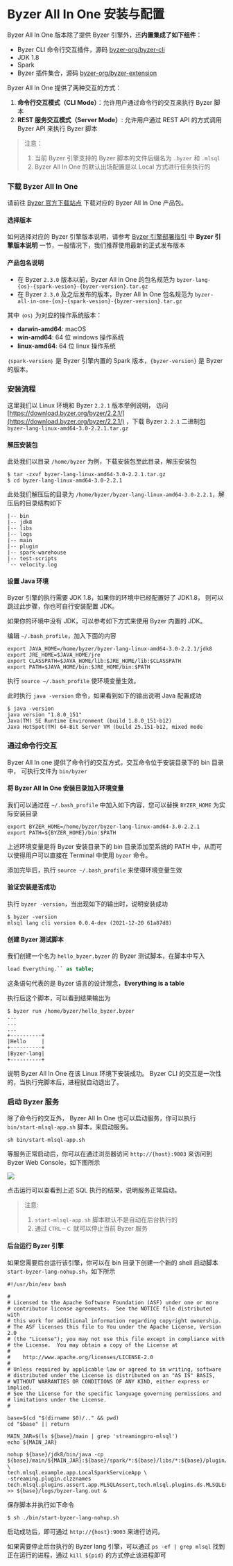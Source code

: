 # Byzer All In One 安装与配置

Byzer All In One 版本除了提供 Byzer 引擎外，还**内置集成了如下组件**：
- Byzer CLI 命令行交互插件，源码 [byzer-org/byzer-cli](https://github.com/byzer-org/byzer-cli)
- JDK 1.8
- Spark 
- Byzer 插件集合，源码 [byzer-org/byzer-extension](https://github.com/byzer-org/byzer-cli) 


Byzer All In One 提供了两种交互的方式：
1. **命令行交互模式（CLI Mode）**：允许用户通过命令行的交互来执行 Byzer 脚本
2. **REST 服务交互模式（Server Mode）**: 允许用户通过 REST API 的方式调用 Byzer API 来执行 Byzer 脚本

> 注意：
> 1. 当前 Byzer 引擎支持的 Byzer 脚本的文件后缀名为 `.byzer` 和 `.mlsql`
> 2. Byzer All In One 的默认出场配置是以 Local 方式进行任务执行的

### 下载 Byzer All In One

请前往 [Byzer 官方下载站点](https://download.byzer.org/byzer/) 下载对应的 Byzer All In One 产品包。

#### 选择版本
如何选择对应的 Byzer 引擎版本说明，请参考 [Byzer 引擎部署指引](/byzer-lang/zh-cn/installation/README.md) 中 **Byzer 引擎版本说明** 一节，一般情况下，我们推荐使用最新的正式发布版本

#### 产品包名说明

- 在 Byzer `2.3.0` 版本以前，Byzer All In One 的包名规范为 `byzer-lang-{os}-{spark-vesion}-{byzer-version}.tar.gz`
- 在 Byzer `2.3.0` 及之后发布的版本，Byzer All In One 包名规范为 `byzer-all-in-one-{os}-{spark-vesion}-{byzer-version}.tar.gz`

其中 `｛os｝` 为对应的操作系统版本：
- **darwin-amd64**: macOS
- **win-amd64**: 64 位 windows 操作系统
- **linux-amd64**: 64 位 linux 操作系统

`｛spark-version｝` 是 Byzer 引擎内置的 Spark 版本，`{byzer-version}` 是 Byzer 的版本。


### 安装流程

这里我们以 Linux 环境和 Byzer `2.2.1` 版本举例说明， 访问 [https://download.byzer.org/byzer/2.2.1/](https://download.byzer.org/byzer/2.2.1/) ，下载 Byzer `2.2.1` 二进制包 `byzer-lang-linux-amd64-3.0-2.2.1.tar.gz` 

#### 解压安装包

此处我们以目录 `/home/byzer` 为例，下载安装包至此目录，解压安装包

```shell
$ tar -zxvf byzer-lang-linux-amd64-3.0-2.2.1.tar.gz 
$ cd byzer-lang-linux-amd64-3.0-2.2.1
```
此处我们解压后的目录为 `/home/byzer/byzer-lang-linux-amd64-3.0-2.2.1`，解压后的目录结构如下

```
|-- bin
|-- jdk8
|-- libs
|-- logs
|-- main
|-- plugin
|-- spark-warehouse
|-- test-scripts
`-- velocity.log
```


#### 设置 Java 环境
Byzer 引擎的执行需要 JDK 1.8，如果你的环境中已经配置好了 JDK1.8， 则可以跳过此步骤，你也可自行安装配置 JDK。

如果你的环境中没有 JDK，可以参考如下方式来使用 Byzer 内置的 JDK。

编辑 `~/.bash_profile`，加入下面的内容

```shell
export JAVA_HOME=/home/byzer/byzer-lang-linux-amd64-3.0-2.2.1/jdk8
export JRE_HOME=$JAVA_HOME/jre
export CLASSPATH=$JAVA_HOME/lib:$JRE_HOME/lib:$CLASSPATH
export PATH=$JAVA_HOME/bin:$JRE_HOME/bin:$PATH
```
执行 `source ~/.bash_profile` 使环境变量生效。

此时执行 `java -version` 命令，如果看到如下的输出说明 Java 配置成功

```shell
$ java -version
java version "1.8.0_151"
Java(TM) SE Runtime Environment (build 1.8.0_151-b12)
Java HotSpot(TM) 64-Bit Server VM (build 25.151-b12, mixed mode
```

### 通过命令行交互

Byzer All In one 提供了命令行的交互方式，交互命令位于安装目录下的 bin 目录中， 可执行文件为 `bin/byzer`

#### 将 Byzer All In One 安装目录加入环境变量

我们可以通过在 `~/.bash_profile` 中加入如下内容，您可以替换 `BYZER_HOME` 为实际安装目录

```shell
export BYZER_HOME=/home/byzer/byzer-lang-linux-amd64-3.0-2.2.1
export PATH=${BYZER_HOME}/bin:$PATH
```

上述环境变量是将 Byzer 安装目录下的 bin 目录添加至系统的 PATH 中，从而可以使得用户可以直接在 Terminal 中使用 `byzer` 命令。

添加完毕后，执行 `source ~/.bash_profile` 来使得环境变量生效

#### 验证安装是否成功

执行 `byzer -version`，当出现如下的输出时，说明安装成功

```shell
$ byzer -version
mlsql lang cli version 0.0.4-dev (2021-12-20 61a87d8)
```

#### 创建 Byzer 测试脚本

我们创建一个名为 `hello_byzer.byzer` 的 Byzer 测试脚本，在脚本中写入

```sql
load Everything.`` as table;
```
这条语句代表的是 Byzer 语言的设计理念，**Everything is a table**

执行后这个脚本，可以看到结果输出为

```shell
$ byzer run /home/byzer/hello_byzer.byzer
...
...
...
+----------+
|Hello     |
+----------+
|Byzer-lang|
+----------+

```
说明 Byzer All In One 在该 Linux 环境下安装成功。 Byzer CLI 的交互是一次性的，当执行完脚本后，进程就自动退出了。

### 启动 Byzer 服务

除了命令行的交互外， Byzer All In One 也可以启动服务，你可以执行 `bin/start-mlsql-app.sh` 脚本，来启动服务。

```shell
sh bin/start-mlsql-app.sh
```

等服务正常启动后，你可以在通过浏览器访问 `http://{host}:9003` 来访问到 Byzer Web Console，如下图所示

![](images/console.png)

点击运行可以查看到上述 SQL 执行的结果，说明服务正常启动。

> 注意:
> 1. `start-mlsql-app.sh` 脚本默认不是自动在后台执行的
> 2. 通过 `CTRL－Ｃ` 就可以停止当前 Byzer 服务

#### 后台运行 Byzer 引擎

如果您需要后台运行该引擎，你可以在 bin 目录下创建一个新的 shell 启动脚本 `start-byzer-lang-nohup.sh`，如下所示

```shell
#!/usr/bin/env bash

#
# Licensed to the Apache Software Foundation (ASF) under one or more
# contributor license agreements.  See the NOTICE file distributed with
# this work for additional information regarding copyright ownership.
# The ASF licenses this file to You under the Apache License, Version 2.0
# (the "License"); you may not use this file except in compliance with
# the License.  You may obtain a copy of the License at
#
#    http://www.apache.org/licenses/LICENSE-2.0
#
# Unless required by applicable law or agreed to in writing, software
# distributed under the License is distributed on an "AS IS" BASIS,
# WITHOUT WARRANTIES OR CONDITIONS OF ANY KIND, either express or implied.
# See the License for the specific language governing permissions and
# limitations under the License.
#

base=$(cd "$(dirname $0)/.." && pwd)
cd "$base" || return

MAIN_JAR=$(ls ${base}/main | grep 'streamingpro-mlsql')
echo ${MAIN_JAR}

nohup ${base}/jdk8/bin/java -cp ${base}/main/${MAIN_JAR}:${base}/spark/*:${base}/libs/*:${base}/plugin/* \
tech.mlsql.example.app.LocalSparkServiceApp \
-streaming.plugin.clzznames tech.mlsql.plugins.assert.app.MLSQLAssert,tech.mlsql.plugins.ds.MLSQLExcelApp >> ${base}/logs/byzer-lang.out &
```

保存脚本并执行如下命令

```shell
$ sh ./bin/start-byzer-lang-nohup.sh
```

启动成功后，即可通过 `http://{host}:9003` 来进行访问。

如果需要停止后台执行的 Byzer lang 引擎，可以通过 `ps -ef | grep mlsql` 找到正在运行的进程，通过 `kill ${pid}` 的方式停止该进程即可
